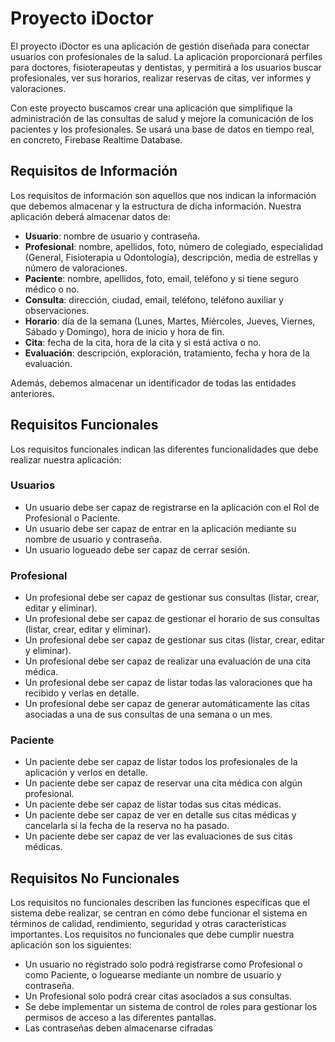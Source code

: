 # Proyecto iDoctor

El proyecto iDoctor es una aplicación de gestión diseñada para conectar usuarios con profesionales de la salud. La aplicación proporcionará perfiles para doctores, fisioterapeutas y dentistas, y permitirá a los usuarios buscar profesionales, ver sus horarios, realizar reservas de citas, ver informes y valoraciones.

Con este proyecto buscamos crear una aplicación que simplifique la administración de las consultas de salud y mejore la comunicación de los pacientes y los profesionales. Se usará una base de datos en tiempo real, en concreto, Firebase Realtime Database.

## Requisitos de Información

Los requisitos de información son aquellos que nos indican la información que debemos almacenar y la estructura de dicha información. Nuestra aplicación deberá almacenar datos de:

- **Usuario**: nombre de usuario y contraseña.
- **Profesional**: nombre, apellidos, foto, número de colegiado, especialidad (General, Fisioterapia u Odontología), descripción, media de estrellas y número de valoraciones.
- **Paciente**: nombre, apellidos, foto, email, teléfono y si tiene seguro médico o no.
- **Consulta**: dirección, ciudad, email, teléfono, teléfono auxiliar y observaciones.
- **Horario**: día de la semana (Lunes, Martes, Miércoles, Jueves, Viernes, Sábado y Domingo), hora de inicio y hora de fin.
- **Cita**: fecha de la cita, hora de la cita y si está activa o no.
- **Evaluación**: descripción, exploración, tratamiento, fecha y hora de la evaluación.

Además, debemos almacenar un identificador de todas las entidades anteriores.

## Requisitos Funcionales

Los requisitos funcionales indican las diferentes funcionalidades que debe realizar nuestra aplicación:

### Usuarios
- Un usuario debe ser capaz de registrarse en la aplicación con el Rol de Profesional o Paciente.
- Un usuario debe ser capaz de entrar en la aplicación mediante su nombre de usuario y contraseña.
- Un usuario logueado debe ser capaz de cerrar sesión.

### Profesional
- Un profesional debe ser capaz de gestionar sus consultas (listar, crear, editar y eliminar).
- Un profesional debe ser capaz de gestionar el horario de sus consultas (listar, crear, editar y eliminar).
- Un profesional debe ser capaz de gestionar sus citas (listar, crear, editar y eliminar).
- Un profesional debe ser capaz de realizar una evaluación de una cita médica.
- Un profesional debe ser capaz de listar todas las valoraciones que ha recibido y verlas en detalle.
- Un profesional debe ser capaz de generar automáticamente las citas asociadas a una de sus consultas de una semana o un mes.

### Paciente
- Un paciente debe ser capaz de listar todos los profesionales de la aplicación y verlos en detalle.
- Un paciente debe ser capaz de reservar una cita médica con algún profesional.
- Un paciente debe ser capaz de listar todas sus citas médicas.
- Un paciente debe ser capaz de ver en detalle sus citas médicas y cancelarla si la fecha de la reserva no ha pasado.
- Un paciente debe ser capaz de ver las evaluaciones de sus citas médicas.

## Requisitos No Funcionales

Los requisitos no funcionales describen las funciones específicas que el sistema debe realizar, se centran en cómo debe funcionar el sistema en términos de calidad, rendimiento, seguridad y otras características importantes. Los requisitos no funcionales que debe cumplir nuestra aplicación son los siguientes:

- Un usuario no registrado solo podrá registrarse como Profesional o como Paciente, o loguearse mediante un nombre de usuario y contraseña.
- Un Profesional solo podrá crear citas asociados a sus consultas.
- Se debe implementar un sistema de control de roles para gestionar los permisos de acceso a las diferentes pantallas.
- Las contraseñas deben almacenarse cifradas